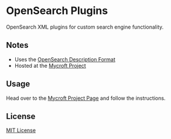 # OpenSearch Plugins

OpenSearch XML plugins for custom search engine functionality.

## Notes

- Uses the [OpenSearch Description Format](https://developer.mozilla.org/en-US/docs/Web/OpenSearchOpenSearch)
- Hosted at the [Mycroft Project](https://mycroftproject.com/search-engines.html?author=Paramdeo+Singh)

## Usage

Head over to the [Mycroft Project Page](https://mycroftproject.com/search-engines.html?author=Paramdeo+Singh) and follow the instructions.

## License

[MIT License](LICENSE)
